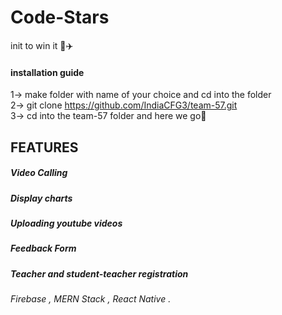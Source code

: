 # Code-Stars
init to win it 💯✈️

#### installation guide 
1-> make folder with name of your choice and cd into the folder <br/>
2-> git clone https://github.com/IndiaCFG3/team-57.git <br/>
3-> cd into the team-57 folder and here we go💯 <br/>
## FEATURES 
##### Video Calling
##### Display charts
##### Uploading youtube videos
##### Feedback Form
##### Teacher and student-teacher registration
###### Firebase , MERN Stack , React Native .
